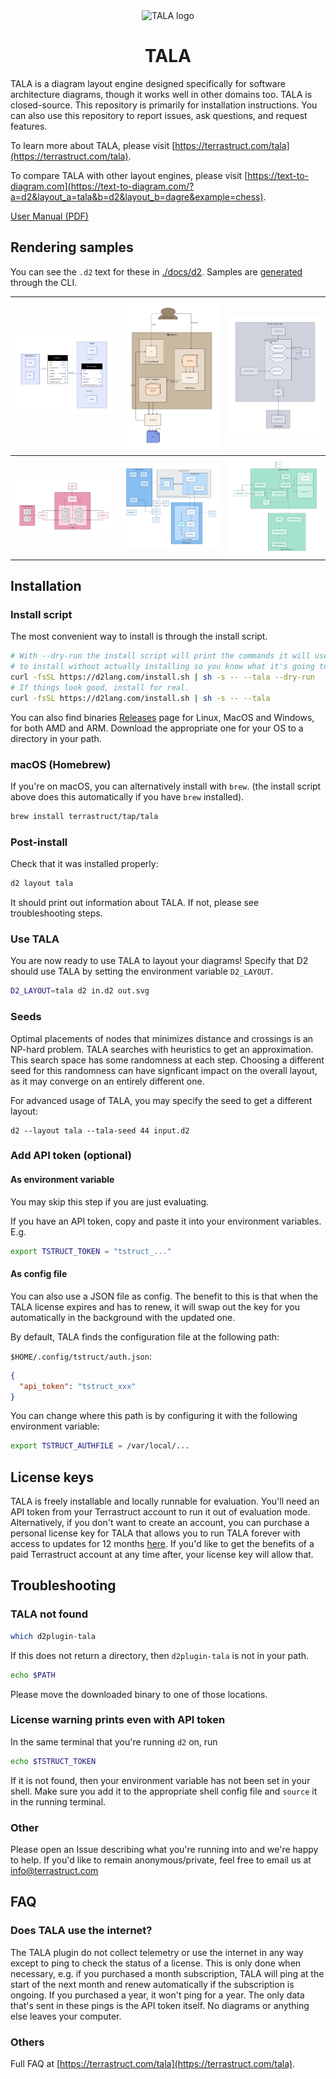 <div align="center">
  <img width="205" alt="TALA logo" src="https://user-images.githubusercontent.com/3120367/211999109-3b1ef11c-8efa-4473-aa8c-5ef43d7dc962.png">
  <h1>
    TALA
  </h1>
 </div>


TALA is a diagram layout engine designed specifically for software architecture diagrams,
though it works well in other domains too. TALA is closed-source. This repository is
primarily for installation instructions. You can also use this repository to report
issues, ask questions, and request features.

To learn more about TALA, please visit
[https://terrastruct.com/tala](https://terrastruct.com/tala).

To compare TALA with other layout engines, please visit
[https://text-to-diagram.com](https://text-to-diagram.com/?a=d2&layout_a=tala&b=d2&layout_b=dagre&example=chess).

[User Manual (PDF)](https://github.com/terrastruct/TALA/raw/master/TALA_User_Manual_v0.2.13.pdf)

## Rendering samples

You can see the `.d2` text for these in [./docs/d2](./docs/d2). Samples are
[generated](./ci/generate_samples.sh) through the CLI.

|<img src="./docs/assets/sample_1.svg" />|<img src="./docs/assets/sample_2.svg" />|<img src="./docs/assets/sample_3.svg" />|
|:-------------------------:|:-------------------------:|:-------------------------:|
|<img src="./docs/assets/sample_4.svg" />|<img src="./docs/assets/sample_5.svg" />|<img src="./docs/assets/sample_6.svg" />|

## Installation

### Install script

The most convenient way to install is through the install script.

```sh
# With --dry-run the install script will print the commands it will use
# to install without actually installing so you know what it's going to do.
curl -fsSL https://d2lang.com/install.sh | sh -s -- --tala --dry-run
# If things look good, install for real.
curl -fsSL https://d2lang.com/install.sh | sh -s -- --tala
```

You can also find binaries [Releases](https://github.com/terrastruct/TALA/releases) page
for Linux, MacOS and Windows, for both AMD and ARM. Download the appropriate one for your
OS to a directory in your path.

### macOS (Homebrew)

If you're on macOS, you can alternatively install with `brew`. (the install script above
does this automatically if you have `brew` installed).

```sh
brew install terrastruct/tap/tala
```

### Post-install

Check that it was installed properly:

```sh
d2 layout tala
```

It should print out information about TALA. If not, please see troubleshooting steps.

### Use TALA

You are now ready to use TALA to layout your diagrams! Specify that D2 should use TALA by
setting the environment variable `D2_LAYOUT`.

```sh
D2_LAYOUT=tala d2 in.d2 out.svg
```

### Seeds

Optimal placements of nodes that minimizes distance and crossings is an NP-hard problem.
TALA searches with heuristics to get an approximation. This search space has some
randomness at each step. Choosing a different seed for this randomness can have signficant
impact on the overall layout, as it may converge on an entirely different one.

For advanced usage of TALA, you may specify the seed to get a different layout:

```d2
d2 --layout tala --tala-seed 44 input.d2
```

### Add API token (optional)

#### As environment variable

You may skip this step if you are just evaluating.

If you have an API token, copy and paste it into your environment variables. E.g.

```bash
export TSTRUCT_TOKEN = "tstruct_..."
```

#### As config file

You can also use a JSON file as config. The benefit to this is that when the TALA license
expires and has to renew, it will swap out the key for you automatically in the background
with the updated one.

By default, TALA finds the configuration file at the following path:

`$HOME/.config/tstruct/auth.json`:

```json
{
  "api_token": "tstruct_xxx"
}
```

You can change where this path is by configuring it with the following environment
variable:

```bash
export TSTRUCT_AUTHFILE = /var/local/...
```

## License keys

TALA is freely installable and locally runnable for evaluation. You'll need an API token
from your Terrastruct account to run it out of evaluation mode. Alternatively, if you
don't want to create an account, you can purchase a personal license key for TALA that
allows you to run TALA forever with access to updates for 12 months
[here](https://buy.stripe.com/bIYeXL3cT2Lr23e5ko). If you'd like to get the benefits of a
paid Terrastruct account at any time after, your license key will allow that.

## Troubleshooting

### TALA not found

```sh
which d2plugin-tala
```

If this does not return a directory, then `d2plugin-tala` is not in your path.

```sh
echo $PATH
```

Please move the downloaded binary to one of those locations.

### License warning prints even with API token

In the same terminal that you're running `d2` on, run

```sh
echo $TSTRUCT_TOKEN
```

If it is not found, then your environment variable has not been set in your shell. Make
sure you add it to the appropriate shell config file and `source` it in the running
terminal.

### Other

Please open an Issue describing what you're running into and we're happy to help. If you'd
like to remain anonymous/private, feel free to email us at info@terrastruct.com

## FAQ

### Does TALA use the internet?

The TALA plugin do not collect telemetry or use the internet in any way except to ping to
check the status of a license. This is only done when necessary, e.g. if you purchased a
month subscription, TALA will ping at the start of the next month and renew automatically
if the subscription is ongoing. If you purchased a year, it won't ping for a year. The
  only data that's sent in these pings is the API token itself. No diagrams or anything
  else leaves your computer.

### Others

Full FAQ at [https://terrastruct.com/tala](https://terrastruct.com/tala).
